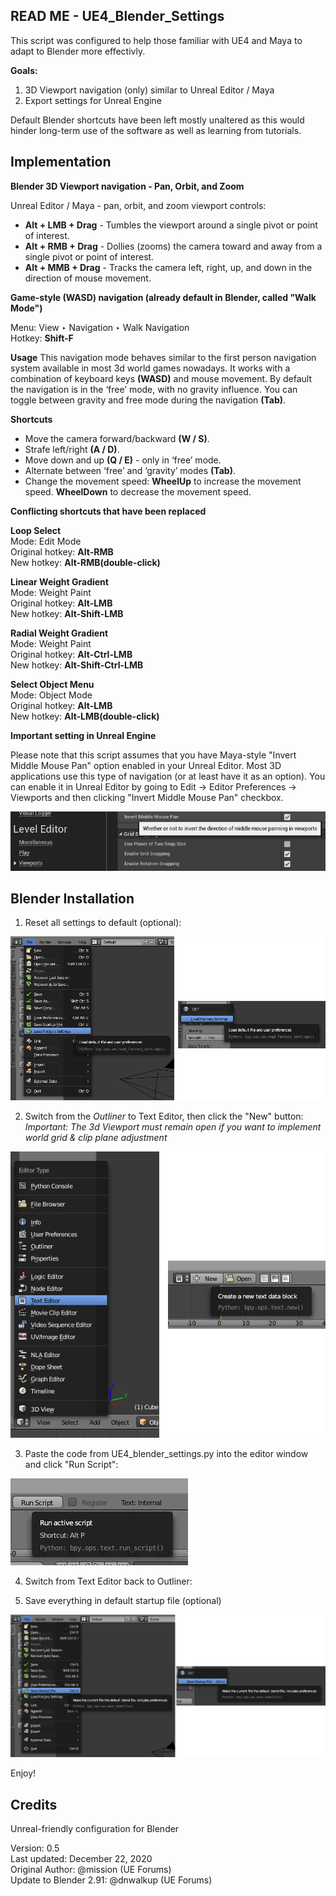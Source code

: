 ## READ ME - UE4_Blender_Settings

This script was configured to help those familiar with UE4 and Maya to adapt to Blender more effectivly.

**Goals:**

1. 3D Viewport navigation (only) similar to Unreal Editor / Maya
2. Export settings for Unreal Engine

Default Blender shortcuts have been left mostly unaltered as this would hinder long-term use of the software as well as learning from tutorials.


## Implementation

**Blender 3D Viewport navigation - Pan, Orbit, and Zoom**

Unreal Editor / Maya - pan, orbit, and zoom viewport controls:
- **Alt + LMB + Drag** - Tumbles the viewport around a single pivot or point of interest.
- **Alt + RMB + Drag** - Dollies (zooms) the camera toward and away from a single pivot or point of interest.
- **Alt + MMB + Drag** - Tracks the camera left, right, up, and down in the direction of mouse movement.


**Game-style (WASD) navigation (already default in Blender, called "Walk Mode")**

Menu: View ‣ Navigation ‣ Walk Navigation  
Hotkey: **Shift-F**

**Usage**
This navigation mode behaves similar to the first person navigation system available in most 3d world games nowadays. It works with a combination of keyboard keys **(WASD)** and mouse movement. By default the navigation is in the ‘free’ mode, with no gravity influence. You can toggle between gravity and free mode during the navigation **(Tab)**.

**Shortcuts**
- Move the camera forward/backward **(W / S)**.
- Strafe left/right **(A / D)**.
- Move down and up **(Q / E)** - only in ‘free’ mode.
- Alternate between ‘free’ and ‘gravity’ modes **(Tab)**.
- Change the movement speed: **WheelUp** to increase the movement speed. **WheelDown** to decrease the movement speed.  


**Conflicting shortcuts that have been replaced**

**Loop Select**  
Mode: Edit Mode  
Original hotkey: **Alt-RMB**  
New hotkey: **Alt-RMB(double-click)**  

**Linear Weight Gradient**  
Mode: Weight Paint  
Original hotkey: **Alt-LMB**  
New hotkey: **Alt-Shift-LMB**  

**Radial Weight Gradient**  
Mode: Weight Paint  
Original hotkey: **Alt-Ctrl-LMB**  
New hotkey: **Alt-Shift-Ctrl-LMB**  

**Select Object Menu**  
Mode: Object Mode  
Original hotkey: **Alt-LMB**  
New hotkey: **Alt-LMB(double-click)**  
  

**Important setting in Unreal Engine**

Please note that this script assumes that you have Maya-style "Invert Middle Mouse Pan" option enabled in your Unreal Editor.
Most 3D applications use this type of navigation (or at least have it as an option). You can enable it in Unreal Editor by going to Edit -> Editor Preferences -> Viewports and then clicking "Invert Middle Mouse Pan" checkbox.

![UE4 Invert Middle Mouse Pan](/images/ue4_invert_mm_pan.png)


## Blender Installation

1. Reset all settings to default (optional):

![Blender Load Factory Settings](/images/blender_load_factory.png)

2. Switch from the *Outliner* to Text Editor, then click the "New" button:
*Important: The 3d Viewport must remain open if you want to implement world grid & clip plane adjustment*

![Blender Load Text Editor](/images/blender_text_editor.png)

3. Paste the code from UE4_blender_settings.py into the editor window and click "Run Script":

![Blender Run Script](/images/blender_run_script.png)

4. Switch from Text Editor back to Outliner:

5. Save everything in default startup file (optional)

![Blender Save Default Startup](/images/blender_save_default.png)

Enjoy!


## Credits

Unreal-friendly configuration for Blender

Version: 0.5  
Last updated: December 22, 2020  
Original Author: @mission (UE Forums)  
Update to Blender 2.91: @dnwalkup (UE Forums)  
